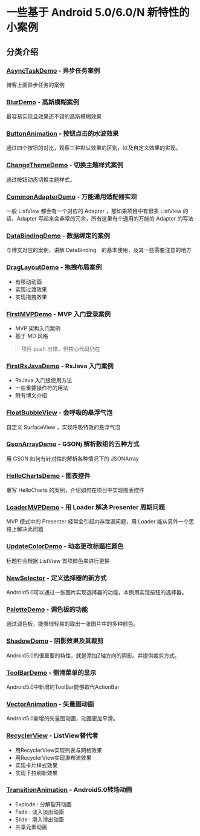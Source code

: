 # 一些基于 Android 5.0/6.0/N 新特性的小案例

## 分类介绍

### [AsyncTaskDemo](https://github.com/IamXiaRui/Android_5.0_ViewDemo/tree/master/AsyncTaskDemo) - 异步任务案例

博客上面异步任务的案例

### [BlurDemo](https://github.com/IamXiaRui/Android_5.0_ViewDemo/tree/master/BlurDemo) - 高斯模糊案例

最容易实现且效果还不错的高斯模糊效果

### [ButtonAnimation](https://github.com/IamXiaRui/Android_5.0_ViewDemo/tree/master/ButtonAnimation) - 按钮点击的水波效果

通过四个按钮的对比，观察三种默认效果的区别，以及自定义效果的实现。

### [ChangeThemeDemo](https://github.com/IamXiaRui/Android_5.0_ViewDemo/tree/master/ChangeThemeDemo) - 切换主题样式案例

通过按钮动态切换主题样式。

### [CommonAdapterDemo](https://github.com/IamXiaRui/Android_5.0_ViewDemo/tree/master/CommonAdapterDemo) - 万能通用适配器实现

一般 ListView 都会有一个对应的 Adapter ，那如果项目中有很多 ListView 的话，Adapter 写起来会非常的冗余，所有这里有个通用的万能的 Adapter 的写法

### [DataBindingDemo](https://github.com/IamXiaRui/Android_5.0_ViewDemo/tree/master/DataBindingDemo) - 数据绑定的案例

与博文对应的案例，讲解 DataBinding　的基本使用，及其一些需要注意的地方

### [DragLayoutDemo](https://github.com/IamXiaRui/Android_5.0_ViewDemo/tree/master/DragLayoutDemo) - 拖拽布局案例

- 有移动动画
- 实现过渡效果
- 实现拖拽效果

### [FirstMVPDemo](https://github.com/IamXiaRui/Android_5.0_ViewDemo/tree/master/FirstMVPDemo/src/main) - MVP 入门登录案例

- MVP 架构入门案例
- 基于 MD 风格

> 项目 push 出错，但核心代码仍在 


### [FirstRxJavaDemo](https://github.com/IamXiaRui/Android_5.0_ViewDemo/tree/master/FirstRxJavaDemo) - RxJava 入门案例

- RxJava 入门级使用方法
- 一些重要操作符的用法
- 附有博文介绍

### [FloatBubbleView](https://github.com/IamXiaRui/Android_5.0_ViewDemo/tree/master/FloatBubbleView) - 会呼吸的悬浮气泡

自定义 SurfaceView ，实现呼吸特效的悬浮气泡

### [GsonArrayDemo](https://github.com/IamXiaRui/Android_5.0_ViewDemo/tree/master/GsonArrayDemo) - GSONj 解析数组的五种方式

用 GSON 如何有针对性的解析各种情况下的 JSONArray

### [HelloChartsDemo](https://github.com/IamXiaRui/Android_5.0_ViewDemo/tree/master/HelloChartsDemo) - 图表控件

重写 HelloCharts 的案例，介绍如何在项目中实现图表控件

### [LoaderMVPDemo](https://github.com/IamXiaRui/Android_5.0_ViewDemo/tree/master/LoaderMVPDemo) - 用 Loader 解决 Presenter 周期问题

MVP 模式中的 Presenter 经常会引起内存泄漏问题，用 Loader 能从另外一个思路上解决此问题 

### [UpdateColorDemo](https://github.com/IamXiaRui/Android_5.0_ViewDemo/tree/master/UpdateColorDemo) - 动态更改标题栏颜色

标题栏会根据 ListView 首项颜色来进行更换

### [NewSelector](https://github.com/IamXiaRui/Android_5.0_ViewDemo/tree/master/NewSelector) - 定义选择器的新方式

Android5.0可以通过一张图片实现选择器的功能，本例用实现按钮的选择器。

### [PaletteDemo](https://github.com/IamXiaRui/Android_5.0_ViewDemo/tree/master/PaletteDemo) - 调色板的功能

通过调色板，能够很轻易的取出一张图片中的多种颜色。

### [ShadowDemo](https://github.com/IamXiaRui/Android_5.0_ViewDemo/tree/master/ShadowDemo) - 阴影效果及其裁剪

Android5.0的很重要的特性，就是添加Z轴方向的阴影。并提供裁剪方式。

### [ToolBarDemo](https://github.com/IamXiaRui/Android_5.0_ViewDemo/tree/master/ToolBarDemo) - 侧滑菜单的显示

Android5.0中新增的ToolBar能够取代ActionBar

### [VectorAnimation](https://github.com/IamXiaRui/Android_5.0_ViewDemo/tree/master/VectorAnimation) - 矢量图动画

Android5.0新增的矢量图动画，动画更加平滑。

### [RecyclerView](https://github.com/IamXiaRui/Android_5.0_ViewDemo/tree/master/RecyclerView) - ListView替代者

-  用RecyclerView实现列表与网格效果
-  用RecyclerView实现瀑布流效果
-  实现卡片样式效果
-  实现下拉刷新效果

### [TransitionAnimation](https://github.com/IamXiaRui/Android_5.0_ViewDemo/tree/master/TransitionAnimation) - Android5.0转场动画

- Explode : 分解裂开动画
- Fade : 淡入淡出动画
- Slide : 滑入滑出动画
- 共享元素动画
